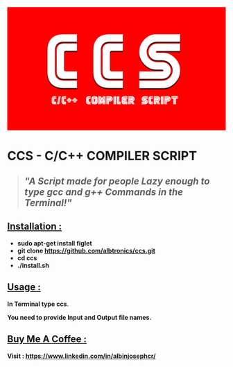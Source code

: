 <img src="./image/CCS.gif"/>

# CCS - C/C++ COMPILER SCRIPT

>## _"A Script made for people Lazy enough to type gcc and g++ Commands in the Terminal!"_



## <u>Installation :</u>

- **sudo apt-get install figlet**
- **git clone https://github.com/albtronics/ccs.git**
- **cd ccs**
- **./install.sh**

## <u>Usage :</u>

**In Terminal type ccs**.

**You need to provide Input and Output file names.**

## <u>Buy Me A Coffee :</u>

**Visit : https://www.linkedin.com/in/albinjosephcr/**



